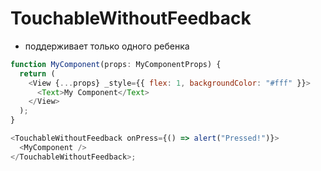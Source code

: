 # TouchableWithoutFeedback

- поддерживает только одного ребенка

```js
function MyComponent(props: MyComponentProps) {
  return (
    <View {...props} _style={{ flex: 1, backgroundColor: "#fff" }}>
      <Text>My Component</Text>
    </View>
  );
}

<TouchableWithoutFeedback onPress={() => alert("Pressed!")}>
  <MyComponent />
</TouchableWithoutFeedback>;
```
